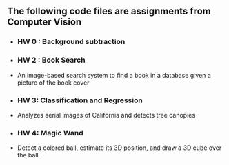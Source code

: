 ## The following code files are assignments from Computer Vision
* ### HW 0 : Background subtraction 
* ### HW 2 : Book Search
* An image-based search system to find a book in a database given a picture of the book cover
* ### HW 3: Classification and Regression
 * Analyzes aerial images of California and detects tree canopies 
* ### HW 4: Magic Wand
* Detect a colored ball, estimate its 3D position, and draw a 3D cube over the ball. 

